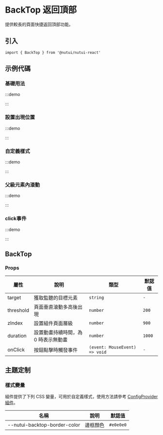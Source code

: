 # BackTop 返回頂部

提供較長的頁面快捷返回頂部功能。

## 引入

```tsx
import { BackTop } from '@nutui/nutui-react'
```

## 示例代碼

### 基礎用法

:::demo

<CodeBlock src='h5/demo1.tsx'></CodeBlock>

:::

### 設置出現位置

:::demo

<CodeBlock src='h5/demo2.tsx'></CodeBlock>

:::

### 自定義樣式

:::demo

<CodeBlock src='h5/demo3.tsx'></CodeBlock>

:::

### 父級元素內滾動

:::demo

<CodeBlock src='h5/demo4.tsx'></CodeBlock>

:::

### click事件

:::demo

<CodeBlock src='h5/demo5.tsx'></CodeBlock>

:::

## BackTop

### Props

| 屬性 | 說明 | 類型 | 默認值 |
| --- | --- | --- | --- |
| target | 獲取監聽的目標元素 | `string` | `-` |
| threshold | 頁面垂直滾動多高後出現 | `number` | `200` |
| zIndex | 設置組件頁面層級 | `number` | `900` |
| duration | 設置動畫持續時間，為 0 時表示無動畫 | `number` | `1000` |
| onClick | 按鈕點擊時觸發事件 | `(event: MouseEvent) => void` | `-` |

## 主題定制

### 樣式變量

組件提供了下列 CSS 變量，可用於自定義樣式，使用方法請參考 [ConfigProvider 組件](#/zh-CN/component/configprovider)。

| 名稱 | 說明 | 默認值 |
| --- | --- | --- |
| \--nutui-backtop-border-color | 邊框顏色 | `#e0e0e0` |
